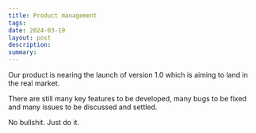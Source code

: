 ```yaml
---
title: Product management
tags: 
date: 2024-03-19
layout: post
description: 
summary:
---
```


Our product is nearing the launch of version 1.0 which is aiming to land in the real market. 

There are still many key features to be developed, many bugs to be fixed and many issues to be discussed and settled. 

No bullshit. Just do it.
